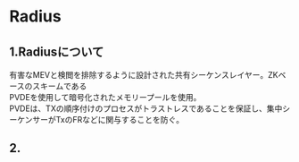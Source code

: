 # Radius

## 1.Radiusについて
有害なMEVと検閲を排除するように設計された共有シーケンスレイヤー。ZKベースのスキームである<br>
PVDEを使用して暗号化されたメモリープールを使用。<br>
PVDEは、TXの順序付けのプロセスがトラストレスであることを保証し、集中シーケンサーがTxのFRなどに関与することを防ぐ。

## 2.
